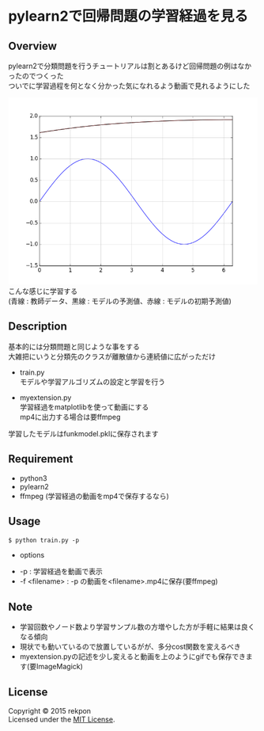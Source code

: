pylearn2で回帰問題の学習経過を見る
====

## Overview
pylearn2で分類問題を行うチュートリアルは割とあるけど回帰問題の例はなかったのでつくった  
ついでに学習過程を何となく分かった気になれるよう動画で見れるようにした  

![学習経過](/course.gif)
こんな感じに学習する  
(青線 : 教師データ、黒線 : モデルの予測値、赤線 : モデルの初期予測値)

## Description
基本的には分類問題と同じような事をする  
大雑把にいうと分類先のクラスが離散値から連続値に広がっただけ  

* train.py  
モデルや学習アルゴリズムの設定と学習を行う  

* myextension.py  
学習経過をmatplotlibを使って動画にする  
mp4に出力する場合は要ffmpeg  

学習したモデルはfunkmodel.pklに保存されます  

## Requirement
* python3  
* pylearn2  
* ffmpeg (学習経過の動画をmp4で保存するなら)  

## Usage
    $ python train.py -p  

* options  
- -p : 学習経過を動画で表示  
- -f \<filename\> : -p の動画を\<filename\>.mp4に保存(要ffmpeg)  

## Note
* 学習回数やノード数より学習サンプル数の方増やした方が手軽に結果は良くなる傾向  
* 現状でも動いているので放置しているがが、多分cost関数を変えるべき  
* myextension.pyの記述を少し変えると動画を上のようにgifでも保存できます(要ImageMagick)  

## License
Copyright &copy; 2015 rekpon  
Licensed under the [MIT License][mit].  

[MIT]: http://www.opensource.org/licenses/mit-license.php
